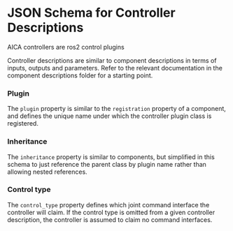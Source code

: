 # JSON Schema for Controller Descriptions

AICA controllers are ros2 control plugins

Controller descriptions are similar to component descriptions in terms of inputs, outputs and parameters.
Refer to the relevant documentation in the component descriptions folder for a starting point.

### Plugin

The `plugin` property is similar to the `registration` property of a component, and defines the unique name under
which the controller plugin class is registered.

### Inheritance

The `inheritance` property is similar to components, but simplified in this schema to just reference the parent class
by plugin name rather than allowing nested references.

### Control type

The `control_type` property defines which joint command interface the controller will claim. If the control type is
omitted from a given controller description, the controller is assumed to claim no command interfaces.